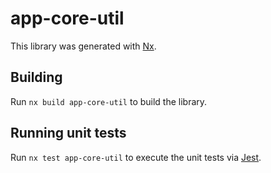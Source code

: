 # app-core-util

This library was generated with [Nx](https://nx.dev).

## Building

Run `nx build app-core-util` to build the library.

## Running unit tests

Run `nx test app-core-util` to execute the unit tests via [Jest](https://jestjs.io).
